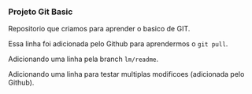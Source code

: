 ### Projeto Git Basic
Repositorio que criamos para aprender o basico de GIT.

Essa linha foi adicionada pelo Github para aprendermos o `git pull`.

Adicionando uma linha pela branch `lm/readme`.

Adicionando uma linha para testar multiplas modificoes (adicionada pelo Github).
